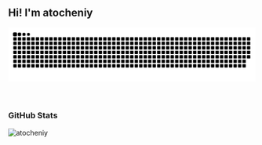 ## Hi! I'm atocheniy

<picture>
  <source media="(prefers-color-scheme: dark)" srcset="https://raw.githubusercontent.com/platane/platane/output/github-contribution-grid-snake-dark.svg">
  <source media="(prefers-color-scheme: light)" srcset="https://raw.githubusercontent.com/platane/platane/output/github-contribution-grid-snake.svg">
  <img alt="github contribution grid snake animation" src="https://raw.githubusercontent.com/platane/platane/output/github-contribution-grid-snake.svg">
</picture>

<br>
<br>
<br>

### GitHub Stats
<p align="left"> <img src="https://github-readme-stats.vercel.app/api?username=atocheniy&show_icons=true&theme=gotham" alt="atocheniy" />
